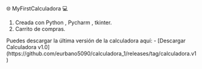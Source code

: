  :globe_with_meridians: MyFirstCalculadora :computer:
<ol>
<li>Creada con Python , Pycharm , tkinter.</li>
<li>Carrito de compras.</li></ol>
Puedes descargar la última versión de la calculadora aquí:
- [Descargar Calculadora v1.0](https://github.com/eurbano5090/calculadora_1/releases/tag/calculadora.v1)

